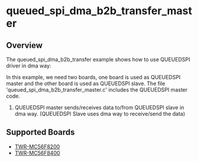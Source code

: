# queued_spi_dma_b2b_transfer_master

## Overview
The queued_spi_dma_b2b_transfer example shows how to use QUEUEDSPI driver in dma way:

In this example, we need two boards, one board is used as QUEUEDSPI master and the other board is used as QUEUEDSPI slave.
The file 'queued_spi_dma_b2b_transfer_master.c' includes the QUEUEDSPI master code.

1. QUEUEDSPI master sends/receives data to/from QUEUEDSPI slave in dma way. (QUEUEDSPI Slave uses dma way to receive/send the data)

## Supported Boards
- [TWR-MC56F8200](../../../../_boards/twrmc56f8200/driver_examples/queued_spi/dma_b2b_transfer/master/example_board_readme.md)
- [TWR-MC56F8400](../../../../_boards/twrmc56f8400/driver_examples/queued_spi/dma_b2b_transfer/master/example_board_readme.md)
